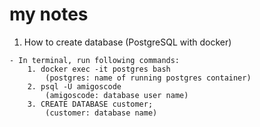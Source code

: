 # my notes

1. How to create database (PostgreSQL with docker)
```text
- In terminal, run following commands:
    1. docker exec -it postgres bash
        (postgres: name of running postgres container)
    2. psql -U amigoscode
        (amigoscode: database user name)
    3. CREATE DATABASE customer;
        (customer: database name)
```
